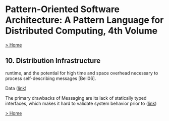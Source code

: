 # Pattern-Oriented Software Architecture: A Pattern Language for Distributed Computing, 4th Volume

[> Home](../README.md)
## 10. Distribution Infrastructure



runtime, and the potential for high time and space overhead necessary to process self-describing messages [Bell06].

Data  ([link](https://learning.oreilly.com/library/view/-/9780470059029/ch10.html#01378f42-aeea-4278-a333-a1c5d58e5c56))


The primary drawbacks of Messaging are its lack of statically typed interfaces, which makes it hard to validate system behavior prior to  ([link](https://learning.oreilly.com/library/view/-/9780470059029/ch10.html#03e525a4-f22a-4a35-a892-c25eaeabcbf0))

[> Home](../README.md)